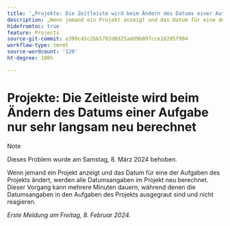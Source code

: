 ```yaml
---
title: '„Projekte: Die Zeitleiste wird beim Ändern des Datums einer Aufgabe sehr langsam neu berechnet“'
description: „Wenn jemand ein Projekt anzeigt und das Datum für eine der Aufgaben des Projekts ändert, werden alle Datumsangaben im Projekt neu berechnet. Dieser Vorgang kann mehrere Minuten dauern, während denen die Datumsangaben in den Aufgaben des Projekts ausgegraut sind und nicht reagieren.“
hidefromtoc: true
feature: Projects
source-git-commit: e399c45c2bb5782d8d25add9b097cce18205f994
workflow-type: tm+mt
source-wordcount: '120'
ht-degree: 100%

---
```



# Projekte: Die Zeitleiste wird beim Ändern des Datums einer Aufgabe nur sehr langsam neu berechnet

>[!NOTE]
>
>Dieses Problem wurde am Samstag, 8. März 2024 behoben.

Wenn jemand ein Projekt anzeigt und das Datum für eine der Aufgaben des Projekts ändert, werden alle Datumsangaben im Projekt neu berechnet. Dieser Vorgang kann mehrere Minuten dauern, während denen die Datumsangaben in den Aufgaben des Projekts ausgegraut sind und nicht reagieren.

_Erste Meldung am Freitag, 8. Februar 2024._
